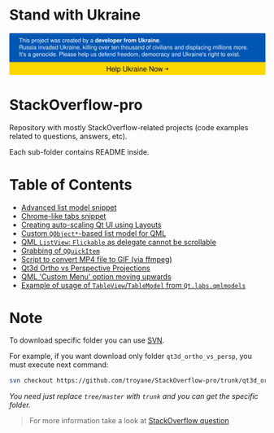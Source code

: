 # Stand with Ukraine

[![Stand With Ukraine](https://raw.githubusercontent.com/vshymanskyy/StandWithUkraine/main/banner-direct-single.svg)](https://stand-with-ukraine.pp.ua)

# StackOverflow-pro

Repository with mostly StackOverflow-related projects (code examples related to questions, answers, etc).

Each sub-folder contains README inside.


# Table of Contents

 - [Advanced list model snippet](/AdvModel_qml)
 - [Chrome-like tabs snippet](/chrome-tabs)
 - [Creating auto-scaling Qt UI using Layouts](/creating-auto-scaling-qt-ui-using-layouts)
 - [Custom `QObject*`-based list model for QML](/custom-list-for-qml)
 - [QML `ListView`: `Flickable` as delegate cannot be scrollable](/flickable)
 - [Grabbing of `QQuickItem`](/grab_qml_item)
 - [Script to convert MP4 file to GIF (via ffmpeg)](/mp42gif)
 - [Qt3d Ortho vs Perspective Projections](/qt3d_ortho_vs_persp)
 - [QML 'Custom Menu' option moving upwards](/so_smooth)
 - [Example of usage of `TableView`/`TableModel` from  `Qt.labs.qmlmodels`](/TestTableViewModels)
 

# Note

To download specific folder you can use [SVN](https://subversion.apache.org/packages.html). 

For example, if you want download only folder `qt3d_ortho_vs_persp`, you must execute next command:

```bash
svn checkout https://github.com/troyane/StackOverflow-pro/trunk/qt3d_ortho_vs_persp
```
*You need just replace `tree/master` with `trunk` and you can get the specific folder.*

> For more information take a look at [StackOverflow question ](http://stackoverflow.com/questions/7106012/download-a-single-folder-or-directory-from-a-github-repo)
